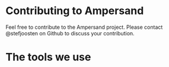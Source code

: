 # Contributing to Ampersand
Feel free to contribute to the Ampersand project.
Please contact @stefjoosten on Github to discuss your contribution.

# The tools we use